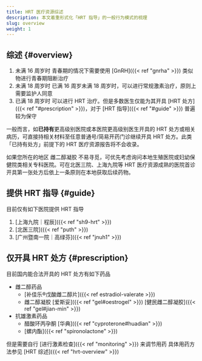 ```yaml
---
title: HRT 医疗资源综述
description: 本文着重形式化「HRT 指导」的一般行为模式的梳理
slug: overview
weight: 1
---
```


## 综述 {#overview}

1. 未满 16 周岁时
   青春期的情况下需要使用 [GnRH]({{< ref "gnrha" >}}) 类似物进行青春期阻断治疗
1. 未满 18 周岁时
   已满 16 周岁未满 18 周岁时，可以进行常规激素治疗，原则上需要监护人同意
1. 已满 18 周岁时
   可以进行 HRT 治疗。但是多数医生仅能为其开具 [HRT 处方]({{< ref "#prescription" >}})，对于 [HRT 指导]({{< ref "#guide" >}}) 普遍较为保守

一般而言，如**已持有**更高级别医院或本医院更高级别医生开具的 HRT 处方或相关病历，可直接持相关材料至任意普通号/简易开药门诊继续开具 HRT 处方。此类「已持有处方」前提下的 HRT 医疗资源报告将不会收录。

如果您所在的地区 雌二醇凝胶 不易寻觅，可优先考虑询问本地生殖医院或妇幼保健院类相关专科医院。可在北医三院、上海九院等 HRT 医疗资源成熟的医院首诊开具第一张处方后依上一条原则在本地获取后续药物。

## 提供 HRT 指导 {#guide}

目前仅有如下医院提供 HRT 指导

1. [上海九院｜程辰]({{< ref "sh9-hrt" >}})
1. [北医三院]({{< ref "puth" >}})
1. [广州暨南一院｜高绿芬]({{< ref "jnuh1" >}})

## 仅开具 HRT 处方 {#prescription}

目前国内能合法开具的 HRT 处方有如下药品

- 雌二醇药品
  - [补佳乐&reg;戊酸雌二醇片]({{< ref estradiol-valerate >}})
  - 雌二醇凝胶
    [爱斯妥]({{< ref "gel#oestrogel" >}})
    [健民雌二醇凝胶]({{< ref "gel#jian-min" >}})
- 抗雄激素药品
  - 醋酸环丙孕酮
    [华典]({{< ref "cyproterone#huadian" >}})
  - [螺内酯]({{< ref "spironolactone" >}})

但是需要自行 [进行激素检查]({{< ref "monitoring" >}}) 来调节用药
具体用药方法参见 [HRT 综述]({{< ref "hrt-overview" >}})
